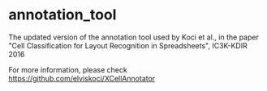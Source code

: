 # annotation_tool
The updated version of the annotation tool used by Koci et al., in the paper "Cell Classification for Layout Recognition in Spreadsheets", IC3K-KDIR 2016

For more information, please check https://github.com/elviskoci/XCellAnnotator
